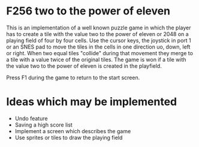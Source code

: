 # F256 two to the power of eleven

This is an implementation of a well known puzzle game in which the player has to create
a tile with the value two to the power of eleven or 2048 on a playing field of four by
four cells. Use the cursor keys, the joystick in port 1 or an SNES pad to move the tiles
in the cells in one direction uo, down, left or right. When two equal tiles "collide" during 
that movement they merge to a tile with a value twice of the original tiles. The game is 
won if a tile with the value two to the power of eleven is created in the playfield.

Press F1 during the game to return to the start screen.

# Ideas which may be implemented

- Undo feature
- Saving a high score list
- Implement a screen which describes the game
- Use sprites or tiles to draw the playing field